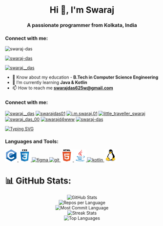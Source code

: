 <h1 align="center">Hi 👋, I'm Swaraj</h1>
<h3 align="center">A passionate programmer from Kolkata, India</h3>

<h3 align="left">Connect with me:</h3>
<p align="left"></p>

<p align="left">
  <img src="https://komarev.com/ghpvc/?username=swaraj-das&label=Profile%20views&color=0e75b6&style=flat" alt="swaraj-das" />
</p>

<p align="left">
  <a href="https://github.com/ryo-ma/github-profile-trophy"><img src="https://github-profile-trophy.vercel.app/?username=swaraj-das" alt="swaraj-das" /></a>
</p>

<p align="left">
  <a href="https://twitter.com/swaraj__das" target="blank"><img src="https://img.shields.io/twitter/follow/swaraj__das?logo=twitter&style=for-the-badge" alt="swaraj__das" /></a>
</p>

- 📄 Know about my education - **B.Tech in Computer Science Engineering**
- 🌱 I’m currently learning **Java & Kotlin**
- 📫 How to reach me **swarajdas625w@gmail.com**

<h3 align="left">Connect with me:</h3>
<p align="left">
  <a href="https://twitter.com/swaraj__das" target="blank"><img align="center" src="https://raw.githubusercontent.com/rahuldkjain/github-profile-readme-generator/master/src/images/icons/Social/twitter.svg" alt="swaraj__das" height="30" width="40" /></a>
  <a href="https://linkedin.com/in/swarajdas01" target="blank"><img align="center" src="https://raw.githubusercontent.com/rahuldkjain/github-profile-readme-generator/master/src/images/icons/Social/linked-in-alt.svg" alt="swarajdas01" height="30" width="40" /></a>
  <a href="https://fb.com/i.m.swaraj.01" target="blank"><img align="center" src="https://raw.githubusercontent.com/rahuldkjain/github-profile-readme-generator/master/src/images/icons/Social/facebook.svg" alt="i.m.swaraj.01" height="30" width="40" /></a>
  <a href="https://instagram.com/little_traveller_swaraj" target="blank"><img align="center" src="https://raw.githubusercontent.com/rahuldkjain/github-profile-readme-generator/master/src/images/icons/Social/instagram.svg" alt="little_traveller_swaraj" height="30" width="40" /></a>
  <a href="https://www.leetcode.com/swaraj_das_00" target="blank"><img align="center" src="https://raw.githubusercontent.com/rahuldkjain/github-profile-readme-generator/master/src/images/icons/Social/leet-code.svg" alt="swaraj_das_00" height="30" width="40" /></a>
<a href="https://auth.geeksforgeeks.org/user/swarajd4www" target="blank"><img align="center" src="https://raw.githubusercontent.com/rahuldkjain/github-profile-readme-generator/master/src/images/icons/Social/geeks-for-geeks.svg" alt="swarajd4www" height="30" width="40" /></a>
  <a href="https://stackoverflow.com/users/26138634/swaraj-das" target="blank"><img align="center" src="https://raw.githubusercontent.com/rahuldkjain/github-profile-readme-generator/master/src/images/icons/Social/stack-overflow.svg" alt="swaraj-das" height="30" width="40" /></a>
</p>

<a href="#"><img src="https://readme-typing-svg.herokuapp.com?font=Hack+Nerd+Font&duration=2000&pause=500&color=E6EDF3&random=false&width=435&lines=Feel+free+to+connect+with+me+%F0%9F%98%8A+" alt="Typing SVG" /></a>

<h3 align="left">Languages and Tools:</h3>
<p align="left">
  <a href="https://www.cprogramming.com/" target="_blank" rel="noreferrer"> <img src="https://raw.githubusercontent.com/devicons/devicon/master/icons/c/c-original.svg" alt="c" width="40" height="40"/> </a>
  <a href="https://www.w3schools.com/css/" target="_blank" rel="noreferrer"> <img src="https://raw.githubusercontent.com/devicons/devicon/master/icons/css3/css3-original-wordmark.svg" alt="css3" width="40" height="40"/> </a>
  <a href="https://www.figma.com/" target="_blank" rel="noreferrer"> <img src="https://www.vectorlogo.zone/logos/figma/figma-icon.svg" alt="figma" width="40" height="40"/> </a>
  <a href="https://git-scm.com/" target="_blank" rel="noreferrer"> <img src="https://www.vectorlogo.zone/logos/git-scm/git-scm-icon.svg" alt="git" width="40" height="40"/> </a>
  <a href="https://www.w3.org/html/" target="_blank" rel="noreferrer"> <img src="https://raw.githubusercontent.com/devicons/devicon/master/icons/html5/html5-original-wordmark.svg" alt="html5" width="40" height="40"/> </a>
  <a href="https://www.java.com" target="_blank" rel="noreferrer"> <img src="https://raw.githubusercontent.com/devicons/devicon/master/icons/java/java-original.svg" alt="java" width="40" height="40"/> </a>
  <a href="https://kotlinlang.org" target="_blank" rel="noreferrer"> <img src="https://www.vectorlogo.zone/logos/kotlinlang/kotlinlang-icon.svg" alt="kotlin" width="40" height="40"/> </a>
  <a href="https://www.linux.org/" target="_blank" rel="noreferrer"> <img src="https://raw.githubusercontent.com/devicons/devicon/master/icons/linux/linux-original.svg" alt="linux" width="40" height="40"/> </a>
</p>

# 📊 GitHub Stats:

<div align="center">
  <img src="https://github-readme-stats.vercel.app/api?username=swaraj-das&theme=dark" alt="GitHub Stats" />
</div>

<div align="center">
  <img src="http://github-profile-summary-cards.vercel.app/api/cards/repos-per-language?username=swaraj-das&theme=dark" alt="Repos per Language" />
</div>

<div align="center">
  <img src="http://github-profile-summary-cards.vercel.app/api/cards/most-commit-language?username=swaraj-das&theme=dark" alt="Most Commit Language" />
</div>

<div align="center">
  <img src="https://github-readme-streak-stats.herokuapp.com/?user=swaraj-das&theme=dark" alt="Streak Stats" />
</div>

<div align="center">
  <img src="https://github-readme-stats.vercel.app/api/top-langs?username=swaraj-das&show_icons=true&locale=en&layout=compact" alt="Top Languages" />
</div>
